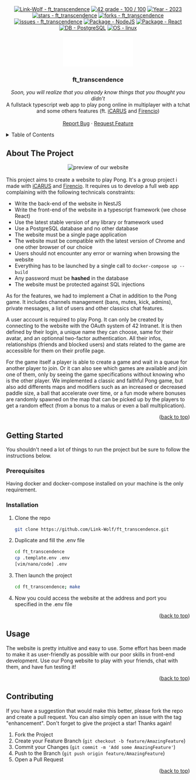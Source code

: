 <div id="top"></div>

<div align="center">
 <a href="https://github.com/Link-Wolf/ft_transcendence" title="Go to GitHub repo"><img src="https://img.shields.io/static/v1?label=Link-Wolf&message=ft_transcendence&color=blue&logo=github&style=for-the-badge" alt="Link-Wolf - ft_transcendence"></a>
 <a href="https://"><img src="https://img.shields.io/badge/42_grade-100_%2F_100-brightgreen?style=for-the-badge" alt="42 grade - 100 / 100"></a>
 <a href="https://"><img src="https://img.shields.io/badge/Year-2023-ffad9b?style=for-the-badge" alt="Year - 2023"></a>
 <a href="https://github.com/Link-Wolf/ft_transcendence/stargazers"><img src="https://img.shields.io/github/stars/Link-Wolf/ft_transcendence?style=for-the-badge&color=yellow" alt="stars - ft_transcendence"></a>
 <a href="https://github.com/Link-Wolf/ft_transcendence/network/members"><img src="https://img.shields.io/github/forks/Link-Wolf/ft_transcendence?style=for-the-badge&color=lightgray" alt="forks - ft_transcendence"></a>
 <a href="https://github.com/Link-Wolf/ft_transcendence/issues"><img src="https://img.shields.io/github/issues/Link-Wolf/ft_transcendence?style=for-the-badge&color=orange" alt="issues - ft_transcendence"></a>
 <a href="https://nodejs.org/en" title="Go to NodeJS homepage"><img src="https://img.shields.io/badge/Node.js-^20.2.0-blue?logo=node.js&logoColor=white&style=for-the-badge&color=719960" alt="Package - NodeJS"></a>
 <a href="https://react.dev/" title="Go to React homepage"><img src="https://img.shields.io/badge/React-^18.2.0-blue?logo=react&logoColor=white&style=for-the-badge&color=80D1EF" alt="Package - React"></a>
  <a href="https://www.postgresql.org/" title="Go to Postgresql homepage"><img src="https://img.shields.io/badge/PostgreSQL-^14.8-blue?logo=postgresql&logoColor=white&style=for-the-badge&color=3F6388" alt="DB - PostgreSQL"></a>
 <a href="https://www.linux.org/" title="Go to Linux homepage"><img src="https://img.shields.io/badge/OS-linux-blue?logo=linux&logoColor=white&style=for-the-badge&color=9E59B4" alt="OS - linux"></a>
</div>

<!-- PROJECT LOGO -->
<br />
<div align="center">
  <a>
    <img src="docs/assets/42mulhouse.svg" alt="Logo" width="192" height="80">
  </a>

  <h3 align="center">ft_transcendence</h3>

  <p align="center">
   <em>Soon, you will realize that you already know things
that you thought you didn’t</em><br/>
    A fullstack typescript web app to play pong online in multiplayer with a tchat and some others features  (ft. <a href="https://github.com/sur4c1">iCARUS</a> and <a href="https://github.com/Firencio">Firencio</a>)
    <br />
    <br />
    <a href="https://github.com/Link-Wolf/ft_transcendence/issues">Report Bug</a>
    ·
    <a href="https://github.com/Link-Wolf/ft_transcendence/issues">Request Feature</a>
  </p>
</div>

<!-- TABLE OF CONTENTS -->
<details>
  <summary>Table of Contents</summary>
  <ol>
    <li>
      <a href="#about-the-project">About The Project</a>
    </li>
    <li>
      <a href="#getting-started">Getting Started</a>
      <ul>
        <li><a href="#prerequisites">Prerequisites</a></li>
        <li><a href="#installation">Installation</a></li>
      </ul>
    </li>
    <li><a href="#usage">Usage</a></li>
    <li><a href="#contributing">Contributing</a></li>
  </ol>
</details>

<!-- ABOUT THE PROJECT -->

## About The Project

<div align="center">
  <a>
    <img src="docs/assets/preview.gif" alt="preview of our website">
  </a>
</div>
</br>
This project aims to create a website to play Pong. It's a group project i made with <a href="https://github.com/sur4c1">iCARUS</a> and <a href="https://github.com/Firencio">Firencio</a>.
It requires us to develop a full web app complaining with the following technicals constraints:

-   Write the back-end of the website in NestJS
-   Write the front-end of the website in a typescript framework (we chose React)
-   Use the latest stable version of any library or framework used
-   Use a PostgreSQL database and no other database
-   The website must be a single page application
-   The website must be compatible with the latest version of Chrome and one other browser of our choice
-   Users should not encounter any error or warning when browsing the website
-   Everything has to be launched by a single call to `docker-compose up --build`
-   Any password must be **hashed** in the database
-   The website must be protected against SQL injections

As for the features, we had to implement a Chat in addition to the Pong game. It includes channels management (bans, mutes, kick, admins), private messages, a list of users and other classics chat features.

A user account is required to play Pong. It can only be created by connecting to the website with the OAuth system of 42 Intranet. It is then defined by their login, a unique name they can choose, same for their avatar, and an optionnal two-factor authentication.
All their infos, relationships (friends and blocked users) and stats related to the game are accessible for them on their profile page.

For the game itself a player is able to create a game and wait in a queue for another player to join.
Or it can also see which games are available and join one of them, only by seeing the game specifications without knowing who is the other player.
We implemented a classic and faithful Pong game, but also add differents maps and modifiers such as an increased or decreased paddle size, a ball that accelerate over time, or a fun mode where bonuses are randomly spawned on the map that can be picked up by the players to get a random effect (from a bonus to a malus or even a ball multiplication).

<p align="right">(<a href="#top">back to top</a>)</p>

<!-- GETTING STARTED -->

## Getting Started

You shouldn't need a lot of things to run the project but be sure to follow the instructions below.

### Prerequisites

Having docker and docker-compose installed on your machine is the only requirement.

### Installation

1. Clone the repo

    ```sh
    git clone https://github.com/Link-Wolf/ft_transcendence.git
    ```

2. Duplicate and fill the .env file

    ```sh
    cd ft_transcendence
    cp .template.env .env
    [vim/nano/code] .env
    ```

3. Then launch the project

    ```sh
    cd ft_transcendence; make
    ```

4. Now you could access the website at the address and port you specified in the .env file

<p align="right">(<a href="#top">back to top</a>)</p>

<!-- USAGE EXAMPLES -->

## Usage

The website is pretty intuitive and easy to use.
Some effort has been made to make it as user-friendly as possible with our poor skills in front-end development.
Use our Pong website to play with your friends, chat with them, and have fun testing it!

<p align="right">(<a href="#top">back to top</a>)</p>

<!-- CONTRIBUTING -->

## Contributing

If you have a suggestion that would make this better, please fork the repo and create a pull request. You can also simply open an issue with the tag "enhancement".
Don't forget to give the project a star! Thanks again!

1. Fork the Project
2. Create your Feature Branch (`git checkout -b feature/AmazingFeature`)
3. Commit your Changes (`git commit -m 'Add some AmazingFeature'`)
4. Push to the Branch (`git push origin feature/AmazingFeature`)
5. Open a Pull Request

<p align="right">(<a href="#top">back to top</a>)</p>
